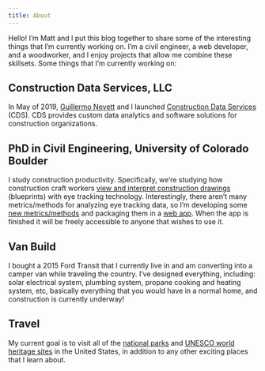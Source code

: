 ```yaml
---
title: About
---
```


Hello! I’m Matt and I put this blog together to share some of the interesting things that I’m currently working on. I’m a civil engineer, a web developer, and a woodworker, and I enjoy projects that allow me combine these skillsets. Some things that I’m currently working on:

## Construction Data Services, LLC

In May of 2019, [Guillermo Nevett](https://guillermonevett.github.io/) and I launched [Construction Data Services](https://condataservices.com) (CDS). CDS provides custom data analytics and software solutions for construction organizations.

## PhD in Civil Engineering, University of Colorado Boulder

I study construction productivity. Specifically, we’re studying how construction craft workers [view and interpret construction drawings](https://www.researchgate.net/publication/319459132_Visualizing_Eye_Tracking_Convex_Hull_Areas_A_Pilot_Study_for_Understanding_How_Craft_Workers_Interpret_2D_Construction_Drawings) (blueprints) with eye tracking technology. Interestingly, there aren’t many metrics/methods for analyzing eye tracking data, so I’m developing some [new metrics/methods](https://www.npmjs.com/package/time-hulls) and packaging them in a [web app](https://github.com/mattsears18/visual-eyes). When the app is finished it will be freely accessible to anyone that wishes to use it.

## Van Build

I bought a 2015 Ford Transit that I currently live in and am converting into a camper van while traveling the country. I’ve designed everything, including: solar electrical system, plumbing system, propane cooking and heating system, etc, basically everything that you would have in a normal home, and construction is currently underway!

## Travel

My current goal is to visit all of the [national parks](https://en.wikipedia.org/wiki/List_of_national_parks_of_the_United_States) and [UNESCO world heritage sites](https://en.wikipedia.org/wiki/List_of_World_Heritage_Sites_in_the_United_States) in the United States, in addition to any other exciting places that I learn about.
